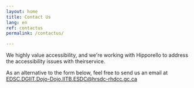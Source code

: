 ```yaml
---
layout: home
title: Contact Us
lang: en
ref: contactus
permalink: /contactus/

---
```


We highly value accessibility, and we're working with Hipporello to address the accessibility issues with theirservice. 

As an alternative to the form below, feel free to send us an email at <a href="mailto:EDSC.DGIIT.DOJO-DOJO.IITB.ESDC@hrsdc-rhdcc.gc.ca">EDSC.DGIIT.Dojo-Dojo.IITB.ESDC@hrsdc-rhdcc.gc.ca</a>

<script src="https://portal.hipporello.net/default/embed.js?formId=c17f48ca0bc5480887d36e6d11747a90"></script>




